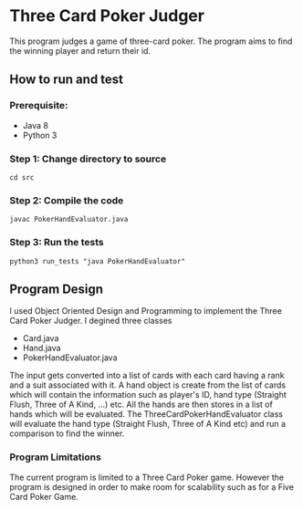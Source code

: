# Three Card Poker Judger

This program judges a game of three-card poker. The program aims to find the winning player and return their id.


## How to run and test

### Prerequisite:
- Java 8
- Python 3

### Step 1: Change directory to source

```
cd src
```

### Step 2: Compile the code

```
javac PokerHandEvaluator.java
```

### Step 3: Run the tests
```
python3 run_tests "java PokerHandEvaluator"
```


## Program Design
I used Object Oriented Design and Programming to implement the Three Card Poker Judger.
I degined three classes 

- Card.java
- Hand.java
- PokerHandEvaluator.java

The input gets converted into a list of cards with each card having a rank and a suit associated with it.
A hand object is create from the list of cards which will contain the information such as player's ID, hand type (Straight Flush, Three of A Kind, ...) etc.
All the hands are then stores in a list of hands which will be evaluated.
The ThreeCardPokerHandEvaluator class will evaluate the hand type (Straight Flush, Three of A Kind etc) and run a comparison to find the winner.

### Program Limitations

The current program is limited to a Three Card Poker game. However the program is designed in order to make room for scalability such as for a Five Card Poker Game.

